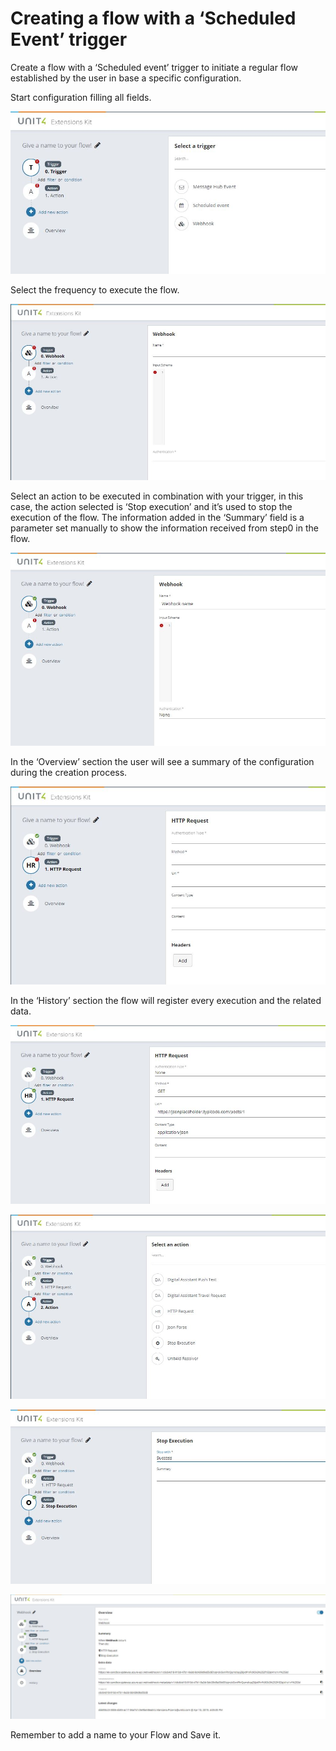 # Creating a flow with a ‘Scheduled Event’ trigger

Create a flow with a ‘Scheduled event’ trigger to initiate a regular flow established by the user in base a specific configuration.

Start configuration filling all fields.

![broken image](1.JPG)

Select the frequency to execute the flow.

![broken image](2.JPG)

Select an action to be executed in combination with your trigger, in this case, the action selected is ‘Stop execution’ and it’s used to stop the execution of the flow.
The information added in the ‘Summary’ field is a parameter set manually to show the information received from step0 in the flow.

![broken image](3.JPG)

In the ‘Overview’ section the user will see a summary of the configuration during the creation process.

![broken image](4.JPG)

In the ‘History’ section the flow will register every execution and the related data.

![broken image](5.JPG)

![broken image](6.JPG)

![broken image](7.JPG)

![broken image](8.JPG)

Remember to add a name to your Flow and Save it.
